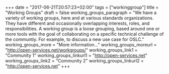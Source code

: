 +++
date = "2017-06-21T20:57:23+02:00"
tags = ["workinggroup"]
title = "Working Groups"
draft = false
working_groups_paragraph = "We have a variety of working groups, here and at various standards organizations. They have different and occasionally overlapping interests, roles, and responsibilities. A working group is a loose grouping, based around one or more tools with the goal of collaborating on a specific technical challenge of the communtiy. For example, to discuss a new use case for OSLC."
working_groups_more = "More information..."
working_groups_moreurl = "http://open-services.net/workgroups/"
working_groups_link1 = "Community 1"
working_groups_linkurl1 = "http://open-services.net"
working_groups_link2 = "Community 2"
working_groups_linkurl2 = "http://open-services.net"
+++